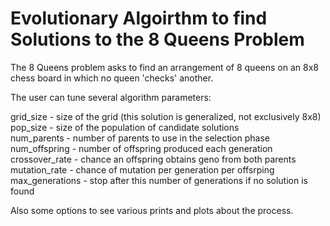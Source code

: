 # Evolutionary Algoirthm to find Solutions to the 8 Queens Problem

The 8 Queens problem asks to find an arrangement of 8 queens on an 8x8 chess board in which no queen 'checks' another.

The user can tune several algorithm parameters:

grid_size - size of the grid (this solution is generalized, not exclusively 8x8) <br/>
pop_size - size of the population of candidate solutions <br/>
num_parents - number of parents to use in the selection phase <br/>
num_offspring - number of offspring produced each generation <br/>
crossover_rate - chance an offspring obtains geno from both parents <br/>
mutation_rate - chance of mutation per generation per offsrping <br/>
max_generations - stop after this number of generations if no solution is found <br/>
  
Also some options to see various prints and plots about the process.
  
  
